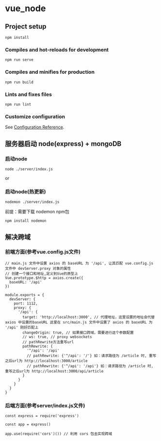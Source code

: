 # vue_node

## Project setup
```
npm install
```

### Compiles and hot-reloads for development
```
npm run serve
```

### Compiles and minifies for production
```
npm run build
```

### Lints and fixes files
```
npm run lint
```

### Customize configuration
See [Configuration Reference](https://cli.vuejs.org/config/).

## 服务器启动  node(express) + mongoDB

### 启动node
```
node ./server/index.js
```
or 

### 启动node(热更新) 
```
nodemon ./server/index.js
```
前提：需要下载 nodemon npm包
```
npm install nodemon
```

## 解决跨域

### 前端方面(参考vue.config.js文件)
```
// main.js 文件中设置 axios 的 baseURL 为 '/api', 让其匹配 vue.config.js 文件中 devServer.proxy 对象的属性
// 创建一个接口和地址,定义到Vue的原型上
Vue.prototype.$http = axios.create({
  baseURL: '/api'
})
```
```
module.exports = {
  devServer: {
    port: 1112,
    proxy: {
      '/api': {
        target: 'http://localhost:3000', // 代理地址，这里设置的地址会代替 axios 中设置的baseURL 这里在 src/main.js 文件中设置了 axios 的 baseURL 为 '/api' 刚好匹配上
        changeOrigin: true, // 如果接口跨域，需要进行这个参数配置
        // ws: true, // proxy websockets
        // pathRewrite方法重写url
        pathRewrite: {
          '^/api': '/api'
          // pathRewrite: {'^/api': '/'} 如：请求路径为 /article 时, 重写之后url为 http://localhost:3000/article
          // pathRewrite: {'^/api': '/api'} 如：请求路径为 /article 时, 重写之后url为 http://localhost:3000/api/article
        }
      }
    }
  }
}
```

### 后端方面(参考server/index.js文件)

```
const express = require('express')

const app = express()

app.use(require('cors')()) // 利用 cors 包去实现跨域
```